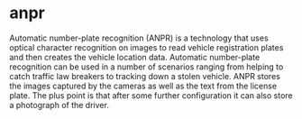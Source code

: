 # anpr
Automatic number-plate recognition (ANPR) is a technology that uses optical character recognition on images to read vehicle registration plates and then creates the  vehicle location data. Automatic number-plate recognition can be used in a number of scenarios ranging from helping to catch traffic law breakers to tracking down a stolen vehicle. ANPR stores the images captured by the cameras as well as the text from the license plate. The plus point is that after some further configuration it can also store a photograph of the driver. 
